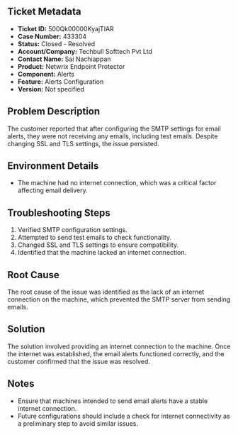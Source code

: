 ## Ticket Metadata
- **Ticket ID:** 500Qk00000KyajTIAR
- **Case Number:** 433304
- **Status:** Closed - Resolved
- **Account/Company:** Techbull Softtech Pvt Ltd
- **Contact Name:** Sai Nachiappan
- **Product:** Netwrix Endpoint Protector
- **Component:** Alerts
- **Feature:** Alerts Configuration
- **Version:** Not specified

## Problem Description
The customer reported that after configuring the SMTP settings for email alerts, they were not receiving any emails, including test emails. Despite changing SSL and TLS settings, the issue persisted.

## Environment Details
- The machine had no internet connection, which was a critical factor affecting email delivery.

## Troubleshooting Steps
1. Verified SMTP configuration settings.
2. Attempted to send test emails to check functionality.
3. Changed SSL and TLS settings to ensure compatibility.
4. Identified that the machine lacked an internet connection.

## Root Cause
The root cause of the issue was identified as the lack of an internet connection on the machine, which prevented the SMTP server from sending emails.

## Solution
The solution involved providing an internet connection to the machine. Once the internet was established, the email alerts functioned correctly, and the customer confirmed that the issue was resolved.

## Notes
- Ensure that machines intended to send email alerts have a stable internet connection.
- Future configurations should include a check for internet connectivity as a preliminary step to avoid similar issues.